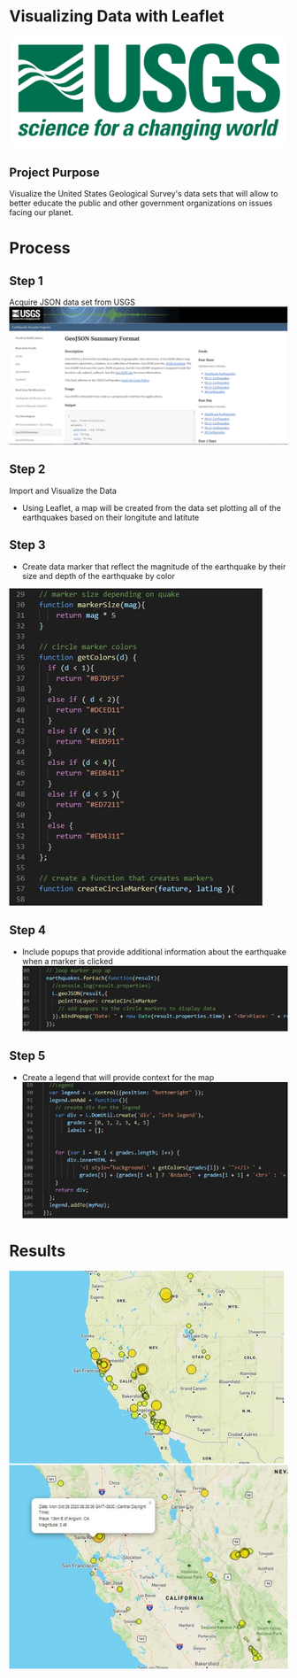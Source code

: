 # Visualizing Data with Leaflet

![Screenshot](Screenshots/logo.png "Screenshot")

## Project Purpose
Visualize the United States Geological Survey's data sets that will allow to better educate the public and other government organizations on issues facing our planet.

# Process

## Step 1 
Acquire JSON data set from USGS 
![Screenshot](Instructions/Images/3-Data.png "Screenshot")

## Step 2
Import and Visualize the Data

- Using Leaflet, a map will be created from the data set plotting all 
  of the earthquakes based on their longitute and latitute


## Step 3
- Create data marker that reflect the magnitude of the earthquake by their
  size and depth of the earthquake by color

![Screenshot](Instructions/Images/markers.JPG "Screenshot")

## Step 4
- Include popups that provide additional information about the earthquake 
  when a marker is clicked
  ![Screenshot](Instructions/Images/popups.JPG "Screenshot")

## Step 5
- Create a legend that will provide context for the map
![Screenshot](Instructions/Images/legend.JPG "Screenshot")


# Results
![Screenshot](Instructions/Images/map.JPG "Screenshot")
![Screenshot](Instructions/Images/map2.JPG "Screenshot")
